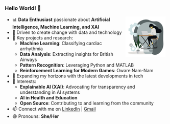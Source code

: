 ### Hello World! 👋
<img width="25%" align="right" alt="Github"
src="https://github.com/ChantelleAA/ChantelleAA/blob/main/94528-programmer.gif" />


- 📊 **Data Enthusiast** passionate about **Artificial Intelligence, Machine Learning, and XAI**
- 🌟 Driven to create change with data and technology
- 💼 Key projects and research:
  - **Machine Learning**: Classifying cardiac arrhythmia
  - **Data Analysis**: Extracting insights for British Airways
  - **Pattern Recognition**: Leveraging Python and MATLAB
  - **Reinforcement Learning for Modern Games**: Oware Nam-Nam
- 🔭 Expanding my horizons with the latest developments in tech
- 🌱 Interests:
  - **Explainable AI (XAI)**: Advocating for transparency and understanding in AI systems
  - **AI in Health and Education**
  - **Open Source**: Contributing to and learning from the community
- 📫 Connect with me on [LinkedIn](https://www.linkedin.com/in/chantelleaa/) | [Gmail](chantelle.amoako-atta@aims.ac.rw)
- 😄 Pronouns: **She/Her**


<img src="https://komarev.com/ghpvc/?username=gpy1234&style=flat-square&color=blue"
alt=""/>

